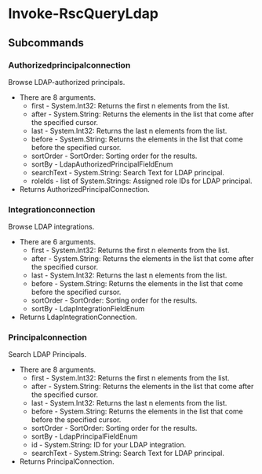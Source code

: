 # Invoke-RscQueryLdap
## Subcommands
### Authorizedprincipalconnection
Browse LDAP-authorized principals.

- There are 8 arguments.
    - first - System.Int32: Returns the first n elements from the list.
    - after - System.String: Returns the elements in the list that come after the specified cursor.
    - last - System.Int32: Returns the last n elements from the list.
    - before - System.String: Returns the elements in the list that come before the specified cursor.
    - sortOrder - SortOrder: Sorting order for the results.
    - sortBy - LdapAuthorizedPrincipalFieldEnum
    - searchText - System.String: Search Text for LDAP principal.
    - roleIds - list of System.Strings: Assigned role IDs for LDAP principal.
- Returns AuthorizedPrincipalConnection.
### Integrationconnection
Browse LDAP integrations.

- There are 6 arguments.
    - first - System.Int32: Returns the first n elements from the list.
    - after - System.String: Returns the elements in the list that come after the specified cursor.
    - last - System.Int32: Returns the last n elements from the list.
    - before - System.String: Returns the elements in the list that come before the specified cursor.
    - sortOrder - SortOrder: Sorting order for the results.
    - sortBy - LdapIntegrationFieldEnum
- Returns LdapIntegrationConnection.
### Principalconnection
Search LDAP Principals.

- There are 8 arguments.
    - first - System.Int32: Returns the first n elements from the list.
    - after - System.String: Returns the elements in the list that come after the specified cursor.
    - last - System.Int32: Returns the last n elements from the list.
    - before - System.String: Returns the elements in the list that come before the specified cursor.
    - sortOrder - SortOrder: Sorting order for the results.
    - sortBy - LdapPrincipalFieldEnum
    - id - System.String: ID for your LDAP integration.
    - searchText - System.String: Search Text for LDAP principal.
- Returns PrincipalConnection.
